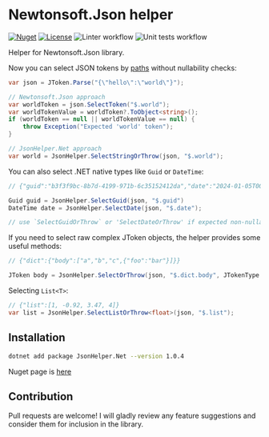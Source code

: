# Newtonsoft.Json helper
[![Nuget](https://badge.fury.io/nu/JsonHelper.Net.svg)](https://badge.fury.io/nu/JsonHelper.Net)
[![License](https://img.shields.io/badge/license-MIT-blue.svg)](https://github.com/viklover/JsonHelper.Net/blob/master/LICENSE.txt)
![Linter workflow](https://github.com/viklover/JsonHelper.Net/actions/workflows/lint.yml/badge.svg)
![Unit tests workflow](https://github.com/viklover/JsonHelper.Net/actions/workflows/unit-tests.yml/badge.svg)

Helper for Newtonsoft.Json library.

Now you can select JSON tokens by [paths](https://en.wikipedia.org/wiki/JSONPath) without nullability checks:
```csharp
var json = JToken.Parse("{\"hello\":\"world\"}");

// Newtonsoft.Json approach
var worldToken = json.SelectToken("$.world");
var worldTokenValue = worldToken?.ToObject<string>();
if (worldToken == null || worldTokenValue == null) {
    throw Exception("Expected 'world' token");
}

// JsonHelper.Net approach
var world = JsonHelper.SelectStringOrThrow(json, "$.world");
```
You can also select .NET native types like `Guid` or `DateTime`:

```csharp
// {"guid":"b3f3f9bc-8b7d-4199-971b-6c35152412da","date":"2024-01-05T00:00:00.0000000"}

Guid guid = JsonHelper.SelectGuid(json, "$.guid")
DateTime date = JsonHelper.SelectDate(json, "$.date");

// use `SelectGuidOrThrow` or 'SelectDateOrThrow' if expected non-nullable value
```

If you need to select raw complex JToken objects, the helper provides some useful methods:
```csharp
// {"dict":{"body":["a","b","c",{"foo":"bar"}]}}

JToken body = JsonHelper.SelectOrThrow(json, "$.dict.body", JTokenType.Array);
```

Selecting `List<T>`:

```csharp
// {"list":[1, -0.92, 3.47, 4]}
var list = JsonHelper.SelectListOrThrow<float>(json, "$.list");
```

## Installation
```bash
dotnet add package JsonHelper.Net --version 1.0.4
```
Nuget page is [here](https://www.nuget.org/packages/JsonHelper.Net)

## Contribution
Pull requests are welcome! I will gladly review any feature suggestions and consider them for inclusion in the library.
